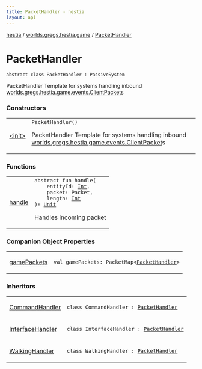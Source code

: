 ```yaml
---
title: PacketHandler - hestia
layout: api
---
```


<div class='api-docs-breadcrumbs'><a href="../../index.html">hestia</a> / <a href="../index.html">worlds.gregs.hestia.game</a> / <a href="./index.html">PacketHandler</a></div>

# PacketHandler

<div class="signature"><code><span class="keyword">abstract</span> <span class="keyword">class </span><span class="identifier">PacketHandler</span>&nbsp;<span class="symbol">:</span>&nbsp;<span class="identifier">PassiveSystem</span></code></div>

PacketHandler
Template for systems handling inbound <a href="../../worlds.gregs.hestia.game.events/-client-packet/index.html">worlds.gregs.hestia.game.events.ClientPacket</a>s

### Constructors

<table class="api-docs-table">
<tbody>
<tr>
<td markdown="1">

<a href="-init-.html">&lt;init&gt;</a>


</td>
<td markdown="1">
<div class="signature"><code><span class="identifier">PacketHandler</span><span class="symbol">(</span><span class="symbol">)</span></code></div>

PacketHandler
Template for systems handling inbound <a href="../../worlds.gregs.hestia.game.events/-client-packet/index.html">worlds.gregs.hestia.game.events.ClientPacket</a>s


</td>
</tr>
</tbody>
</table>

### Functions

<table class="api-docs-table">
<tbody>
<tr>
<td markdown="1">

<a href="handle.html">handle</a>


</td>
<td markdown="1">
<div class="signature"><code><span class="keyword">abstract</span> <span class="keyword">fun </span><span class="identifier">handle</span><span class="symbol">(</span><br/>&nbsp;&nbsp;&nbsp;&nbsp;<span class="parameterName" id="worlds.gregs.hestia.game.PacketHandler$handle(kotlin.Int, world.gregs.hestia.core.network.packets.Packet, kotlin.Int)/entityId">entityId</span><span class="symbol">:</span>&nbsp;<a href="https://kotlinlang.org/api/latest/jvm/stdlib/kotlin/-int/index.html"><span class="identifier">Int</span></a><span class="symbol">, </span><br/>&nbsp;&nbsp;&nbsp;&nbsp;<span class="parameterName" id="worlds.gregs.hestia.game.PacketHandler$handle(kotlin.Int, world.gregs.hestia.core.network.packets.Packet, kotlin.Int)/packet">packet</span><span class="symbol">:</span>&nbsp;<span class="identifier">Packet</span><span class="symbol">, </span><br/>&nbsp;&nbsp;&nbsp;&nbsp;<span class="parameterName" id="worlds.gregs.hestia.game.PacketHandler$handle(kotlin.Int, world.gregs.hestia.core.network.packets.Packet, kotlin.Int)/length">length</span><span class="symbol">:</span>&nbsp;<a href="https://kotlinlang.org/api/latest/jvm/stdlib/kotlin/-int/index.html"><span class="identifier">Int</span></a><br/><span class="symbol">)</span><span class="symbol">: </span><a href="https://kotlinlang.org/api/latest/jvm/stdlib/kotlin/-unit/index.html"><span class="identifier">Unit</span></a></code></div>

Handles incoming packet


</td>
</tr>
</tbody>
</table>

### Companion Object Properties

<table class="api-docs-table">
<tbody>
<tr>
<td markdown="1">

<a href="game-packets.html">gamePackets</a>


</td>
<td markdown="1">
<div class="signature"><code><span class="keyword">val </span><span class="identifier">gamePackets</span><span class="symbol">: </span><span class="identifier">PacketMap</span><span class="symbol">&lt;</span><a href="./index.html"><span class="identifier">PacketHandler</span></a><span class="symbol">&gt;</span></code></div>

</td>
</tr>
</tbody>
</table>

### Inheritors

<table class="api-docs-table">
<tbody>
<tr>
<td markdown="1">

<a href="../../worlds.gregs.hestia.game.plugins.client.systems.network.in/-command-handler/index.html">CommandHandler</a>


</td>
<td markdown="1">
<div class="signature"><code><span class="keyword">class </span><span class="identifier">CommandHandler</span>&nbsp;<span class="symbol">:</span>&nbsp;<a href="./index.html"><span class="identifier">PacketHandler</span></a></code></div>

</td>
</tr>
<tr>
<td markdown="1">

<a href="../../worlds.gregs.hestia.game.plugins.client.systems.network.in/-interface-handler/index.html">InterfaceHandler</a>


</td>
<td markdown="1">
<div class="signature"><code><span class="keyword">class </span><span class="identifier">InterfaceHandler</span>&nbsp;<span class="symbol">:</span>&nbsp;<a href="./index.html"><span class="identifier">PacketHandler</span></a></code></div>

</td>
</tr>
<tr>
<td markdown="1">

<a href="../../worlds.gregs.hestia.game.plugins.client.systems.network.in/-walking-handler/index.html">WalkingHandler</a>


</td>
<td markdown="1">
<div class="signature"><code><span class="keyword">class </span><span class="identifier">WalkingHandler</span>&nbsp;<span class="symbol">:</span>&nbsp;<a href="./index.html"><span class="identifier">PacketHandler</span></a></code></div>

</td>
</tr>
</tbody>
</table>
